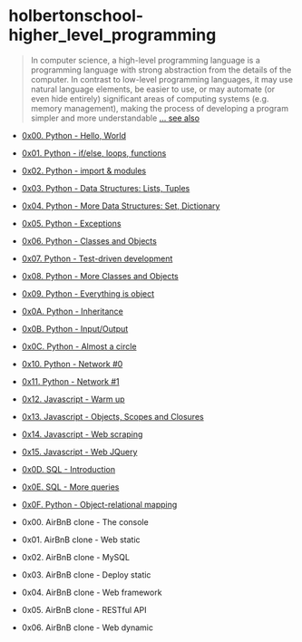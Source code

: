 # holbertonschool-higher_level_programming

> In computer science, a high-level programming language is a programming language with strong abstraction from the details of the computer. In contrast to low-level programming languages, it may use natural language elements, be easier to use, or may automate (or even hide entirely) significant areas of computing systems (e.g. memory management), making the process of developing a program simpler and more understandable [... see also](https://en.wikipedia.org/wiki/High-level_programming_language)

* [0x00. Python - Hello, World](https://github.com/nildiert/holbertonschool-higher_level_programming/tree/master/0x00-python-hello_world)
* [0x01. Python - if/else, loops, functions](https://github.com/nildiert/holbertonschool-higher_level_programming/tree/master/0x01-python-if_else_loops_functions)
* [0x02. Python - import & modules](https://github.com/nildiert/holbertonschool-higher_level_programming/tree/master/0x02-python-import_modules)
* [0x03. Python - Data Structures: Lists, Tuples](https://github.com/nildiert/holbertonschool-higher_level_programming/tree/master/0x03-python-data_structures)
* [0x04. Python - More Data Structures: Set, Dictionary](https://github.com/nildiert/holbertonschool-higher_level_programming/tree/master/0x04-python-more_data_structures)
* [0x05. Python - Exceptions](https://github.com/nildiert/holbertonschool-higher_level_programming/tree/master/0x05-python-exceptions)
* [0x06. Python - Classes and Objects](https://github.com/nildiert/holbertonschool-higher_level_programming/tree/master/0x06-python-classes)
* [0x07. Python - Test-driven development](https://github.com/nildiert/holbertonschool-higher_level_programming/tree/master/0x07-python-test_driven_development)
* [0x08. Python - More Classes and Objects](https://github.com/nildiert/holbertonschool-higher_level_programming/tree/master/0x08-python-more_classes)
* [0x09. Python - Everything is object](https://github.com/nildiert/holbertonschool-higher_level_programming/tree/master/0x09-python-everything_is_object)
* [0x0A. Python - Inheritance](https://github.com/nildiert/holbertonschool-higher_level_programming/tree/master/0x0A-python-inheritance)
* [0x0B. Python - Input/Output](https://github.com/nildiert/holbertonschool-higher_level_programming/tree/master/0x0B-python-input_output)
* [0x0C. Python - Almost a circle](https://github.com/nildiert/holbertonschool-higher_level_programming/tree/master/0x0C-python-almost_a_circle)
* [0x10. Python - Network #0](https://github.com/nildiert/holbertonschool-higher_level_programming/tree/master/0x10-python-network_0)
* [0x11. Python - Network #1](https://github.com/nildiert/holbertonschool-higher_level_programming/tree/master/0x11-python-network_1)
* [0x12. Javascript - Warm up](https://github.com/nildiert/holbertonschool-higher_level_programming/tree/master/0x12-javascript-warm_up)
* [0x13. Javascript - Objects, Scopes and Closures](https://github.com/nildiert/holbertonschool-higher_level_programming/tree/master/0x13-javascript_objects_scopes_closures)
* [0x14. Javascript - Web scraping](https://github.com/nildiert/holbertonschool-higher_level_programming/tree/master/0x14-javascript-web_scraping)
* [0x15. Javascript - Web JQuery](https://github.com/nildiert/holbertonschool-higher_level_programming/tree/master/0x15-javascript-web_jquery)
* [0x0D. SQL - Introduction](https://github.com/nildiert/holbertonschool-higher_level_programming/tree/master/0x0D-SQL_introduction)
* [0x0E. SQL - More queries](https://github.com/nildiert/holbertonschool-higher_level_programming/tree/master/0x0E-SQL_more_queries)
* [0x0F. Python - Object-relational mapping](https://github.com/nildiert/holbertonschool-higher_level_programming/tree/master/0x0F-python-object_relational_mapping)



* 0x00. AirBnB clone - The console
* 0x01. AirBnB clone - Web static
* 0x02. AirBnB clone - MySQL
* 0x03. AirBnB clone - Deploy static
* 0x04. AirBnB clone - Web framework
* 0x05. AirBnB clone - RESTful API
* 0x06. AirBnB clone - Web dynamic
